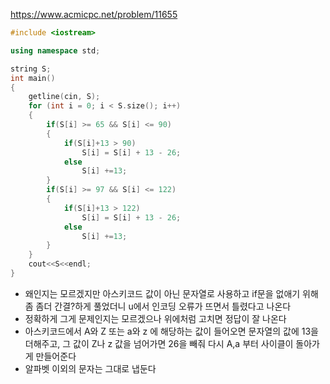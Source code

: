 https://www.acmicpc.net/problem/11655
```C++
#include <iostream>

using namespace std;

string S;
int main()
{
    getline(cin, S);
    for (int i = 0; i < S.size(); i++)
    {
        if(S[i] >= 65 && S[i] <= 90)
        {
            if(S[i]+13 > 90)
                S[i] = S[i] + 13 - 26;
            else
                S[i] +=13;
        }
        if(S[i] >= 97 && S[i] <= 122)
        {
            if(S[i]+13 > 122)
                S[i] = S[i] + 13 - 26;
            else
                S[i] +=13;
        }
    }
    cout<<S<<endl;
}
```
- 왜인지는 모르겠지만 아스키코드 값이 아닌 문자열로 사용하고 if문을 없애기 위해 좀 좀더 간결?하게 풀었더니 u에서 인코딩 오류가 뜨면서 틀렸다고 나온다
- 정확하게 그게 문제인지는 모르겠으나 위에처럼 고치면 정답이 잘 나온다
- 아스키코드에서 A와 Z 또는 a와 z 에 해당하는 값이 들어오면 문자열의 값에 13을 더해주고, 그 값이 Z나 z 값을 넘어가면 26을 빼줘 다시 A,a 부터 사이클이 돌아가게 만들어준다
- 알파벳 이외의 문자는 그대로 냅둔다
